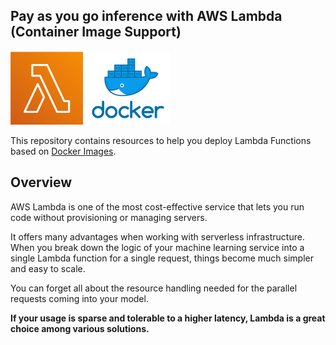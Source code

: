 ## Pay as you go inference with AWS Lambda (Container Image Support)
![AWS Lambda](img/aws_lambda.png) ![Docker](img/docker.png)

This repository contains resources to help you deploy Lambda Functions based on [Docker Images](https://aws.amazon.com/blogs/aws/new-for-aws-lambda-container-image-support/). 

## Overview

AWS Lambda is one of the most cost-effective service that lets you run code without provisioning or managing servers. 

It offers many advantages when working with serverless infrastructure. When you break down the logic of your machine learning service into a single Lambda function for a single request, things become much simpler and easy to scale. 

You can forget all about the resource handling needed for the parallel requests coming into your model. 

**If your usage is sparse and tolerable to a higher latency, Lambda is a great choice among various solutions.**